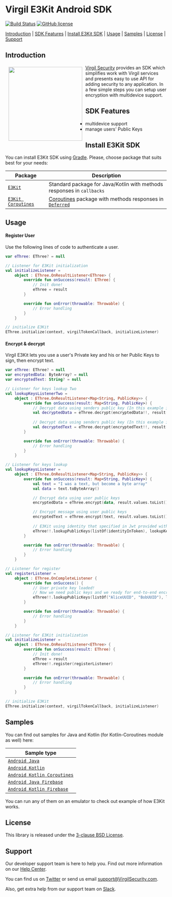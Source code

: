 # Virgil E3Kit Android SDK

[![Build Status](https://travis-ci.com/VirgilSecurity/virgil-e3kit-kotlin.svg?branch=master)](https://travis-ci.com/VirgilSecurity/virgil-e3kit-kotlin)
[![GitHub license](https://img.shields.io/badge/license-BSD%203--Clause-blue.svg)](https://github.com/VirgilSecurity/virgil/blob/master/LICENSE)

[Introduction](#introduction) | [SDK Features](#sdk-features) | [Install E3Kit SDK](#install-e3kit-sdk) | [Usage](#usage) | [Samples](#samples) | [License](#license) | [Support](#support)

## Introduction

<a href="https://developer.virgilsecurity.com/docs"><img width="230px" src="https://cdn.virgilsecurity.com/assets/images/github/logos/virgil-logo-red.png" align="left" hspace="10" vspace="6"></a> [Virgil Security](https://virgilsecurity.com) provides an SDK which simplifies work with Virgil services and presents easy to use API for adding security to any application. In a few simple steps you can setup user encryption with multidevice support.

## SDK Features
- multidevice support
- manage users' Public Keys

## Install E3Kit SDK

You can install E3Kit SDK using [Gradle](https://gradle.org/). Please, choose package that suits best for your needs:

| Package | Description |
|----------|---------|
| [`E3Kit`](./ethree-kotlin) | Standard package for Java/Kotlin with methods responses in `callbacks` |
| [`E3Kit Coroutines`](./ethree-kotlin-coroutines) | [Coroutines](https://github.com/Kotlin/kotlinx.coroutines) package with methods responses in [`Deferred`](https://kotlin.github.io/kotlinx.coroutines/kotlinx-coroutines-core/kotlinx.coroutines/-deferred/) |

## Usage

#### Register User
Use the following lines of code to authenticate a user.

```kotlin
var eThree: EThree? = null

// Listener for E3Kit initialization
val initializeListener =
    object : EThree.OnResultListener<EThree> {
        override fun onSuccess(result: EThree) {
            // Init done!
            eThree = result
        }

        override fun onError(throwable: Throwable) {
            // Error handling
        }
    }

// initialize E3Kit
EThree.initialize(context, virgilTokenCallback, initializeListener)
```

#### Encrypt & decrypt

Virgil E3Kit lets you use a user's Private key and his or her Public Keys to sign, then encrypt text.

```kotlin
var eThree: EThree? = null
var encryptedData: ByteArray? = null
var encryptedText: String? = null           

// Listener for keys lookup Two
val lookupKeysListenerTwo =
    object : EThree.OnResultListener<Map<String, PublicKey>> {
        override fun onSuccess(result: Map<String, PublicKey>) {
            // Decrypt data using senders public key (In this example it's E3Kit current user)
            val decryptedData = eThree.decrypt(encryptedData!!, result[identityInToken])
            
            // Decrypt data using senders public key (In this example it's E3Kit current user)
            val decryptedText = eThree.decrypt(encryptedText!!, result[identityInToken])
        }

        override fun onError(throwable: Throwable) {
            // Error handling
        }
    }

// Listener for keys lookup
val lookupKeysListener =
    object : EThree.OnResultListener<Map<String, PublicKey>> {
        override fun onSuccess(result: Map<String, PublicKey>) {
            val text = "I was a text, but become a byte array"
            val data = text.toByteArray()

            // Encrypt data using user public keys
            encryptedData = eThree.encrypt(data, result.values.toList())

            // Encrypt message using user public keys
            encryptedText = eThree.encrypt(text, result.values.toList())
            
            // E3Kit using identity that specified in Jwt provided with *virgilTokenCallback*
            eThree!!.lookupPublicKeys(listOf(identityInToken), lookupKeysListenerTwo)
        }

        override fun onError(throwable: Throwable) {
            // Error handling
        }
    }

// Listener for register
val registerListener =
    object : EThree.OnCompleteListener {
        override fun onSuccess() {
            // User private key loaded!
            // Now we need public keys and we ready for end-to-end encrypt.
            eThree!!.lookupPublicKeys(listOf("AliceUUID", "BobUUID"), lookupKeysListener)
        }

        override fun onError(throwable: Throwable) {
            // Error handling
        }
    }

// Listener for E3Kit initialization
val initializeListener =
    object : EThree.OnResultListener<EThree> {
        override fun onSuccess(result: EThree) {
            // Init done!
            eThree = result
            eThree!!.register(registerListener)
        }

        override fun onError(throwable: Throwable) {
            // Error handling
        }
    }

// initialize E3Kit
EThree.initialize(context, virgilTokenCallback, initializeListener)
```

## Samples

You can find out samples for Java and Kotlin (for Kotlin-Coroutines module as well) here:

| Sample type |
|----------|
| [`Android Java`](./samples/android-java) |
| [`Android Kotlin`](./samples/android-kotlin) |
| [`Android Kotlin Coroutines`](./samples/android-kotlin-coroutines) |
| [`Android Java Firebase`](./samples/android-java-firebase-function) |
| [`Android Kotlin Firebase`](./samples/android-kotlin-firebase-function) |

You can run any of them on an emulator to check out example of how E3Kit works.

## License

This library is released under the [3-clause BSD License](LICENSE).

## Support
Our developer support team is here to help you. Find out more information on our [Help Center](https://help.virgilsecurity.com/).

You can find us on [Twitter](https://twitter.com/VirgilSecurity) or send us email support@VirgilSecurity.com.

Also, get extra help from our support team on [Slack](https://virgilsecurity.com/join-community).

[_cards_service]: https://developer.virgilsecurity.com/docs/api-reference/card-service/v5
[_use_card]: https://developer.virgilsecurity.com/docs/swift/how-to/public-key-management/v5/use-card-for-crypto-operation
[_get_card]: https://developer.virgilsecurity.com/docs/swift/how-to/public-key-management/v5/get-card
[_search_card]: https://developer.virgilsecurity.com/docs/swift/how-to/public-key-management/v5/search-card
[_create_card]: https://developer.virgilsecurity.com/docs/swift/how-to/public-key-management/v5/create-card
[_own_crypto]: https://developer.virgilsecurity.com/docs/swift/how-to/setup/v5/setup-own-crypto-library
[_key_storage]: https://developer.virgilsecurity.com/docs/swift/how-to/setup/v5/setup-key-storage
[_card_verifier]: https://developer.virgilsecurity.com/docs/swift/how-to/setup/v5/setup-card-verifier
[_card_manager]: https://developer.virgilsecurity.com/docs/swift/how-to/setup/v5/setup-card-manager
[_setup_authentication]: https://developer.virgilsecurity.com/docs/swift/how-to/setup/v5/setup-authentication
[_reference_api]: https://developer.virgilsecurity.com/docs/api-reference
[_configure_sdk]: https://developer.virgilsecurity.com/docs/how-to#sdk-configuration
[_more_examples]: https://developer.virgilsecurity.com/docs/how-to#public-key-management
